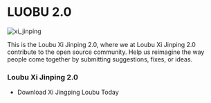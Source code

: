 # LUOBU 2.0

![xi_jinping](https://github.com/Luobu-Sucks/.github/assets/83834491/96cb8fb2-84a1-4c26-9e36-ae6eb498fd5b)

This is the Loubu Xi Jinping 2.0, where we at  Loubu Xi Jinping 2.0 contribute to the open source community. Help us reimagine the way people come together by submitting suggestions, fixes, or ideas.


### Loubu Xi Jinping 2.0

* Download Xi Jingping Loubu Today
